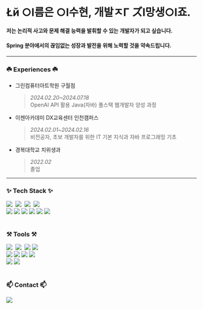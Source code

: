 # **Łй ○l름은 ○l수현, 개발ㅈΓ ズl망생○l죠.**


#### 저는 논리적 사고와 문제 해결 능력을 발휘할 수 있는 개발자가 되고 싶습니다.   
#### Spring 분야에서의 끊임없는 성장과 발전을 위해 노력할 것을 약속드립니다.

***

<h3 align="left">☘️ Experiences ☘️</h3>
<div align="left">


+ 그린컴퓨터아트학원 구월점   
    > *2024.02.20~2024.07.18*   
    > OpenAI API 활용 Java(자바) 풀스택 웹개발자 양성 과정


+ 이젠아카데미 DX교육센터 인천캠퍼스
    > *2024.02.01~2024.02.16*   
    > 비전공자, 초보 개발자를 위한 IT 기본 지식과 자바 프로그래밍 기초


+ 경복대학교 치위생과
    > *2022.02*   
    > 졸업
</div>

***

<h3 align="left">✨ Tech Stack ✨</h3>
<div align="left">
  <img src="https://img.shields.io/badge/html5-E34F26.svg?style=for-the-badge&logo=html5&logoColor=white" />&nbsp
  <img src="https://img.shields.io/badge/css3-1572B6.svg?style=for-the-badge&logo=css3&logoColor=white" />&nbsp
  <img src="https://img.shields.io/badge/javascript-F7DF1E.svg?style=for-the-badge&logo=javascript&logoColor=20232a" />&nbsp
  <img src="https://img.shields.io/badge/react-20232a.svg?style=for-the-badge&logo=react&logoColor=61DAFB" />&nbsp
  
  <br>

  <img src="https://img.shields.io/badge/java-4B4B77?style=for-the-badge&logo=java&logoColor=white">
  <img src="https://img.shields.io/badge/springboot-6DB33F?style=for-the-badge&logo=springboot&logoColor=white">
  <img src="https://img.shields.io/badge/springjpa-ED2761?style=for-the-badge&logo=springjpa&logoColor=white">
  <img src="https://img.shields.io/badge/thymeleaf-005F0F?style=for-the-badge&logo=thymeleaf&logoColor=white">
  <img src="https://img.shields.io/badge/mariadb-1F305F?style=for-the-badge&logo=mariadb&logoColor=white">
  <img src="https://img.shields.io/badge/amazonec2-232F3E?style=for-the-badge&logo=amazonec2&logoColor=white">
</div>

<br>

<h3 align="left">⚒️ Tools ⚒️</h3>
<div align="left">
  <img src="https://img.shields.io/badge/git-F05033.svg?style=for-the-badge&logo=git&logoColor=white" />&nbsp
  <img src="https://img.shields.io/badge/github-181717.svg?style=for-the-badge&logo=github&logoColor=white" />&nbsp
  <img src="https://img.shields.io/badge/gradle-02303A?style=for-the-badge&logo=gradle&logoColor=white">
  <img src="https://img.shields.io/badge/postman-FF6C37?style=for-the-badge&logo=postman&logoColor=white">
  
  <br>
  
  <img src="https://img.shields.io/badge/intellijidea-000000?style=for-the-badge&logo=intellijidea&logoColor=white">
  <img src="https://img.shields.io/badge/eclipseide-2C2255?style=for-the-badge&logo=eclipseide&logoColor=white">
  <img src="https://img.shields.io/badge/dbeaver-382923?style=for-the-badge&logo=dbeaver&logoColor=white">
  <img src="https://img.shields.io/badge/VSCode-FC390E?style=for-the-badge&logo=VSCode&logoColor=white">
  
  <br>
  
  <img src="https://img.shields.io/badge/notion-000000?style=for-the-badge&logo=notion&logoColor=white">
  <img src="https://img.shields.io/badge/figma-F24E1E.svg?style=for-the-badge&logo=figma&logoColor=white" />&nbsp
</div>

<br>

<h3 align="left">📫 Contact 📫</h3>
<div align="left">
    <img
      src="https://img.shields.io/badge/imwinter1221@gmail.com-FF6B6B?style=for-the-badge&logo=gmail&logoColor=white"/>&nbsp
</div>

